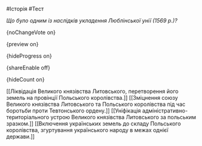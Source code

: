 #Історія #Тест

*Що було одним із наслідків укладення Люблінської унії (1569 р.)?*

{noChangeVote on}

{preview on}

{hideProgress on}

{shareEnable off}

{hideCount on}

[[Ліквідація Великого князівства Литовського, перетворення його земель на провінції Польського королівства.]]
[[Зміцнення союзу Великого князівства Литовського та Польського королівства під час боротьби проти Тевтонського ордену.]]
[[Уніфікація адміністративно-територіального устрою Великого князівства Литовського за польським зразком.]]
[[Включення українських земель до складу Польського королівства, згуртування українського народу в межах однієї держави.]]
